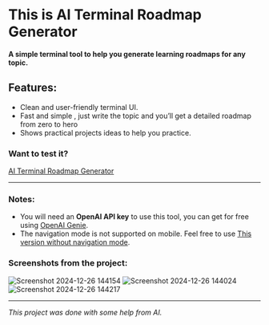 

# This is AI Terminal Roadmap Generator  
**A simple terminal tool to help you generate learning roadmaps for any topic.**  

## Features:  
- Clean and user-friendly terminal UI.  
- Fast and simple , just write the topic and you’ll get a detailed roadmap from zero to hero  
- Shows practical projects ideas to help you practice.  

### Want to test it?  
[AI Terminal Roadmap Generator](https://kokojkj.github.io/ai-terminal-roadmap-generator)  

---

### Notes:  
- You will need an **OpenAI API key** to use this tool, you can get for free using [OpenAI Genie](https://app.slack.com/client/T0266FRGM/D0807G0NEEQ).  
- The navigation mode is not supported on mobile. Feel free to use [This version without navigation mode](https://kokojkj.github.io/ai-terminal-roadmap-generator/nonavi.html).  

### Screenshots from the project:  
![Screenshot 2024-12-26 144154](https://github.com/user-attachments/assets/c92f3295-7960-4c6a-be09-9fe3800b4484)
![Screenshot 2024-12-26 144024](https://github.com/user-attachments/assets/b78fe7d1-fa49-46c6-9767-52565d9745c0)    
![Screenshot 2024-12-26 144217](https://github.com/user-attachments/assets/a3437680-8d92-41c2-ad97-aab6eb03e387)  

---

*This project was done with some help from AI.*  
